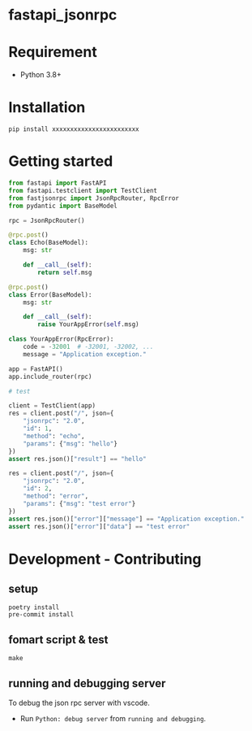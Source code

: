 # fastapi_jsonrpc
<!--
[![Version](https://img.shields.io/pypi/v/asy)](https://pypi.org/project/asy)
[![License: MIT](https://img.shields.io/badge/license-MIT-yellow.svg)](https://opensource.org/licenses/MIT)
-->

# Requirement

- Python 3.8+

# Installation

``` shell
pip install xxxxxxxxxxxxxxxxxxxxxxxx
```

# Getting started
``` Python
from fastapi import FastAPI
from fastapi.testclient import TestClient
from fastjsonrpc import JsonRpcRouter, RpcError
from pydantic import BaseModel

rpc = JsonRpcRouter()

@rpc.post()
class Echo(BaseModel):
    msg: str

    def __call__(self):
        return self.msg

@rpc.post()
class Error(BaseModel):
    msg: str

    def __call__(self):
        raise YourAppError(self.msg)

class YourAppError(RpcError):
    code = -32001  # -32001, -32002, ...
    message = "Application exception."

app = FastAPI()
app.include_router(rpc)

# test

client = TestClient(app)
res = client.post("/", json={
    "jsonrpc": "2.0",
    "id": 1,
    "method": "echo",
    "params": {"msg": "hello"}
})
assert res.json()["result"] == "hello"

res = client.post("/", json={
    "jsonrpc": "2.0",
    "id": 2,
    "method": "error",
    "params": {"msg": "test error"}
})
assert res.json()["error"]["message"] == "Application exception."
assert res.json()["error"]["data"] == "test error"
```

# Development - Contributing

## setup

``` shell
poetry install
pre-commit install
```

## fomart script & test

``` shell
make
```

## running and debugging server

To debug the json rpc server with vscode.

- Run `Python: debug server` from `running and debugging`.

